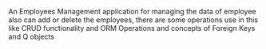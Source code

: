 An Employees Management application for managing the data of employee also can add or delete the employees, 
there are some operations use in this like CRUD functionality and ORM Operations and concepts of Foreign Keys and Q objects
